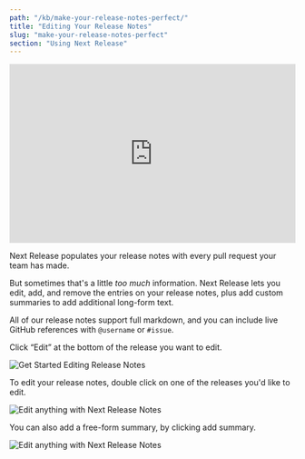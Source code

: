 ```yaml
---
path: "/kb/make-your-release-notes-perfect/"
title: "Editing Your Release Notes"
slug: "make-your-release-notes-perfect"
section: "Using Next Release"
---
```


<div style="position: relative; padding-bottom: 62.5%; height: 0;"><iframe src="https://www.loom.com/embed/18a485817d7142f8b1cf1e911813a114" frameborder="0" webkitallowfullscreen mozallowfullscreen allowfullscreen style="position: absolute; top: 0; left: 0; width: 100%; height: 100%;"></iframe></div>

Next Release populates your release notes with every pull request your team has made.

But sometimes that's a little _too much_ information. Next Release lets you edit, add, and remove the entries on your
release notes, plus add custom summaries to add additional long-form text.

All of our release notes support full markdown, and you can include live GitHub references with `@username` or `#issue`.

Click “Edit” at the bottom of the release you want to edit.

![Get Started Editing Release Notes](../../src/images/screenshots/note-preview.png)

To edit your release notes, double click on one of the releases you'd like to edit.

![Edit anything with Next Release Notes](../../src/images/screenshots/editing.png)

You can also add a free-form summary, by clicking add summary.

![Edit anything with Next Release Notes](../../src/images/screenshots/note-summary.png)
